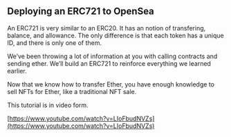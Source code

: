 ## Deploying an ERC721 to OpenSea

An ERC721 is very similar to an ERC20. It has an notion of transfering, balance, and allowance. The only difference is that each token has a unique ID, and there is only one of them.

We’ve been throwing a lot of information at you with calling contracts and sending ether. We’ll build an ERC721 to reinforce everything we learned earlier.

Now that we know how to transfer Ether, you have enough knowledge to sell NFTs for Ether, like a traditional NFT sale.

This tutorial is in video form.

[https://www.youtube.com/watch?v=LIoFbudNVZs](https://www.youtube.com/watch?v=LIoFbudNVZs)

